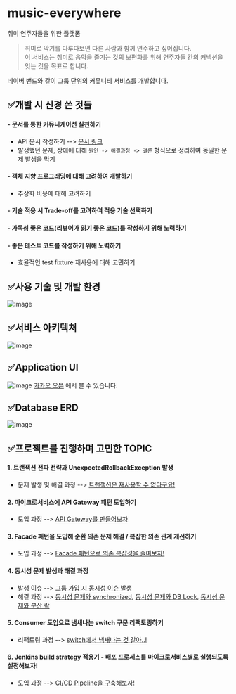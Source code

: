 # music-everywhere
취미 연주자들을 위한 플랫폼

> 취미로 악기를 다루다보면 다른 사람과 함께 연주하고 싶어집니다.<br>
> 이 서비스는 취미로 음악을 즐기는 것의 보편화를 위해 연주자들 간의 커넥션을 잇는 것을 목표로 합니다.

네이버 밴드와 같이 그룹 단위의 커뮤니티 서비스를 개발합니다.

## ✅개발 시 신경 쓴 것들
#### - **문서를 통한 커뮤니케이션** 실천하기
  - API 문서 작성하기 --> [문서 링크](https://github.com/f-lab-edu/music-everywhere/blob/main/docs/api-docs)
  - 발생했던 문제, 장애에 대해 `원인 -> 해결과정 -> 결론` 형식으로 정리하여 동일한 문제 발생을 막기
 
#### - 객체 지향 프로그래밍에 대해 고려하여 개발하기
  - 추상화 비용에 대해 고려하기

#### - 기술 적용 시 Trade-off를 고려하여 적용 기술 선택하기
#### - 가독성 좋은 코드(리뷰어가 읽기 좋은 코드)를 작성하기 위해 노력하기
#### - 좋은 테스트 코드를 작성하기 위해 노력하기
  - 효율적인 test fixture 재사용에 대해 고민하기


## ✅사용 기술 및 개발 환경
![image](https://github.com/f-lab-edu/music-everywhere/assets/70522355/e7b061fb-2c87-4a4c-9e99-32afec254f55)

## ✅서비스 아키텍처
![image](https://github.com/f-lab-edu/music-everywhere/assets/70522355/ea3a72fc-a78f-4b27-9b45-2573a1f3f747)


## ✅Application UI
![image](https://github.com/f-lab-edu/music-everywhere/assets/70522355/defb703f-efb3-4721-9743-c51712afd68e)
[카카오 오븐](https://ovenapp.io/project/3S1Kpott40rHcrwzORNUdEzoKzHz3PEf#CRgqm) 에서 볼 수 있습니다.

## ✅Database ERD
![image](https://github.com/f-lab-edu/music-everywhere/assets/70522355/e72d86ff-1fc0-494a-bbfc-1e4781f9d65b)


## ✅프로젝트를 진행하며 고민한 TOPIC
#### 1. 트랜잭션 전파 전략과 UnexpectedRollbackException 발생
  - 문제 발생 및 해결 과정 --> [트랜잭션은 재사용할 수 없다구요!](https://velog.io/@hyeok-kong/%ED%8A%B8%EB%9E%9C%EC%9E%AD%EC%85%98%EC%9D%80-%EC%9E%AC%EC%82%AC%EC%9A%A9%ED%95%A0-%EC%88%98-%EC%97%86%EB%8B%A4%EA%B5%AC%EC%9A%94)
#### 2. 마이크로서비스에 API Gateway 패턴 도입하기
  - 도입 과정 --> [API Gateway를 만들어보자](https://velog.io/@hyeok-kong/API-Gateway%EB%A5%BC-%EB%A7%8C%EB%93%A4%EC%96%B4%EB%B3%B4%EC%9E%90)
#### 3. Facade 패턴을 도입해 순환 의존 문제 해결 / 복잡한 의존 관계 개선하기
  - 도입 과정 --> [Facade 패턴으로 의존 복잡성을 줄여보자!](https://velog.io/@hyeok-kong/Facade-%ED%8C%A8%ED%84%B4%EC%9C%BC%EB%A1%9C-%EB%B3%B5%EC%9E%A1%EB%8F%84%EB%A5%BC-%EC%A4%84%EC%97%AC%EB%B3%B4%EC%9E%90)
#### 4. 동시성 문제 발생과 해결 과정
  - 발생 이슈 --> [그룹 가입 시 동시성 이슈 발생](https://github.com/f-lab-edu/music-everywhere/issues/30)
  - 해결 과정 --> [동시성 문제와 synchronized](https://velog.io/@hyeok-kong/%EB%8F%99%EC%8B%9C%EC%84%B1-%EB%AC%B8%EC%A0%9C%EC%99%80-synchronized),
    [동시성 문제와 DB Lock](https://velog.io/@hyeok-kong/%EB%8F%99%EC%8B%9C%EC%84%B1-%EB%AC%B8%EC%A0%9C%EC%99%80-DB-Lock),
    [동시성 문제와 분산 락](https://velog.io/@hyeok-kong/%EB%8F%99%EC%8B%9C%EC%84%B1-%EB%AC%B8%EC%A0%9C%EC%99%80-%EB%B6%84%EC%82%B0-%EB%9D%BD)
#### 5. Consumer 도입으로 냄새나는 switch 구문 리팩토링하기
- 리팩토링 과정 --> [switch에서 냄새나는 것 같아..!](https://velog.io/@hyeok-kong/switch%EC%97%90%EC%84%9C-%EB%83%84%EC%83%88%EB%82%98%EB%8A%94-%EA%B2%83-%EA%B0%99%EC%95%84)
#### 6. Jenkins build strategy 적용기 - 배포 프로세스를 마이크로서비스별로 실행되도록 설정해보자!
- 도입 과정 --> [CI/CD Pipeline을 구축해보자!](https://velog.io/@hyeok-kong/jenkins%EB%A1%9C-CICD-Pipeline-%EA%B5%AC%EC%B6%95)
